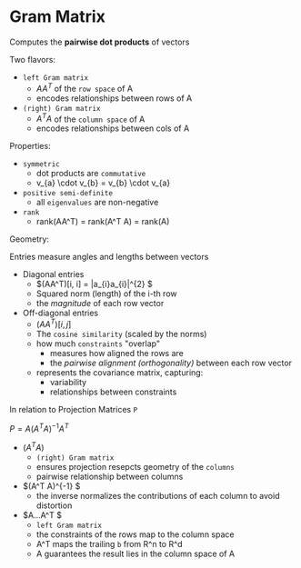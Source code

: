 # Gram Matrix

Computes the **pairwise dot products** of vectors

Two flavors:

- `left Gram matrix`
  - $AA^T$ of the `row space` of A
  - encodes relationships between rows of A
- `(right) Gram matrix`
  - $A^T A$ of the `column space` of A
  - encodes relationships between cols of A

Properties:

- `symmetric`
  - dot products are `commutative`
  - v_{a} \cdot v_{b} = v_{b} \cdot v_{a}
- `positive semi-definite`
  - all `eigenvalues` are non-negative
- `rank`
  - rank(AA^T) = rank(A^T A) = rank(A)

Geometry:

Entries measure angles and lengths between vectors

- Diagonal entries
  - $(AA^T)[i, i] = \|a_{i}a_{i}\|^{2} $
  - Squared norm (length) of the i-th row
  - the *magnitude* of each row vector
- Off-diagonal entries
  - $(AA^T)[i, j]$
  - The `cosine similarity` (scaled by the norms)
  - how much `constraints` "overlap"
    - measures how aligned the rows are
    - the *pairwise alignment (orthogonality)* between each row vector
  - represents the covariance matrix, capturing:
    - variability
    - relationships between constraints

In relation to Projection Matrices `P`

$P = A(A^T A)^{-1} A^T$

- $(A^T A)$
  - `(right) Gram matrix`
  - ensures projection resepcts geometry of the `columns`
  - pairwise relationship between columns
- $(A^T A)^{-1} $
  - the inverse normalizes the contributions of each column to avoid distortion
- $A...A^T  $
  - `left Gram matrix`
  - the constraints of the rows map to the column space
  - A^T maps the trailing `b` from R^n to R^d
  - A guarantees the result lies in the column space of A

